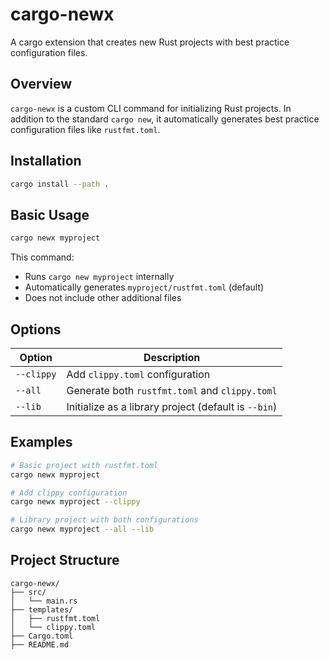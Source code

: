 # cargo-newx

A cargo extension that creates new Rust projects with best practice configuration files.

## Overview

`cargo-newx` is a custom CLI command for initializing Rust projects. In addition to the standard `cargo new`, it automatically generates best practice configuration files like `rustfmt.toml`.

## Installation

```bash
cargo install --path .
```

## Basic Usage

```bash
cargo newx myproject
```

This command:
- Runs `cargo new myproject` internally
- Automatically generates `myproject/rustfmt.toml` (default)
- Does not include other additional files

## Options

| Option      | Description                                                    |
|-------------|----------------------------------------------------------------|
| `--clippy`  | Add `clippy.toml` configuration                                |
| `--all`     | Generate both `rustfmt.toml` and `clippy.toml`               |
| `--lib`     | Initialize as a library project (default is `--bin`)          |

## Examples

```bash
# Basic project with rustfmt.toml
cargo newx myproject

# Add clippy configuration
cargo newx myproject --clippy

# Library project with both configurations
cargo newx myproject --all --lib
```

## Project Structure

```
cargo-newx/
├── src/
│   └── main.rs
├── templates/
│   ├── rustfmt.toml
│   └── clippy.toml
├── Cargo.toml
├── README.md
```



